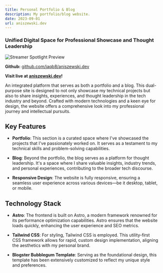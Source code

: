 ```yaml
---
title: Personal Portfolio & Blog
description: My portfolio/blog website.
date: 2023-09-01
url: aniszewski.dev
---
```


### Unified Digital Space for Professional Showcase and Thought Leadership

![Streamer Spotlight Preview](/images/portfolio-preview.png)

**Github:** [github.com/jaqb8/aniszewski.dev](https://github.com/jaqb8/aniszewski.dev)

**Visit live at [aniszewski.dev](https://aniszewski.dev)!**

An integrated platform that serves as both a portfolio and a blog. This dual-purpose site is designed to not only showcase my technical projects but also to share insights, experiences, and thought leadership in the tech industry and beyond. Crafted with modern technologies and a keen eye for design, the website offers a comprehensive look into my professional journey and intellectual pursuits.

## Key Features

- **Portfolio**:
  This section is a curated space where I've showcased the projects that I've passionately worked on. It serves as a testament to my technical skills and problem-solving capabilities.

- **Blog**:
  Beyond the portfolio, the blog serves as a platform for thought leadership. It's a space where I share valuable insights, industry trends, and personal experiences, contributing to the broader tech discourse.

- **Responsive Design**:
  The website is fully responsive, ensuring a seamless user experience across various devices—be it desktop, tablet, or mobile.

## Technology Stack

- **Astro**:
  The frontend is built on Astro, a modern framework renowned for its performance optimization capabilities. Astro ensures that the website loads quickly, enhancing the user experience and SEO metrics.

- **Tailwind CSS**:
  For styling, Tailwind CSS is employed. This utility-first CSS framework allows for rapid, custom design implementation, aligning the aesthetics with my personal brand.

- **Blogster Bubblegum Template**:
  Serving as the foundational design, this template has been extensively customized to reflect my unique style and preferences.
